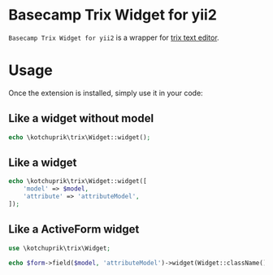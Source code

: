 # Basecamp Trix Widget for yii2

`Basecamp Trix Widget for yii2` is a wrapper for [trix text editor](https://github.com/basecamp/trix).

# Usage

Once the extension is installed, simply use it in your code:

## Like a widget without model

```php
echo \kotchuprik\trix\Widget::widget();
```

## Like a widget

```php
echo \kotchuprik\trix\Widget::widget([
    'model' => $model,
    'attribute' => 'attributeModel',
]);
```

## Like a ActiveForm widget

```php
use \kotchuprik\trix\Widget;

echo $form->field($model, 'attributeModel')->widget(Widget::className());
```

